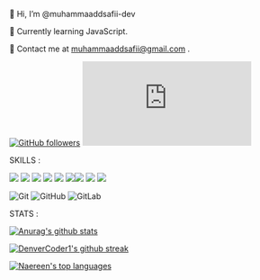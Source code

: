  👋 Hi, I’m @muhammaaddsafii-dev

 🧠 Currently learning JavaScript.
 
 📩 Contact me at muhammaaddsafii@gmail.com .
 
 [![GitHub followers](https://img.shields.io/github/followers/Naereen.svg?style=social&label=Follow&maxAge=2592000)](https://github.com/Naereen?tab=followers)
 [![GitHub contributors](https://badgen.net/github/contributors/Naereen/Strapdown.js)](https://GitHub.com/Naereen/Strapdown.js/graphs/contributors/)
 
 SKILLS :

 <img src="https://img.shields.io/badge/HTML5-E34F26?style=for-the-badge&logo=html5&logoColor=white" /> <img src="https://img.shields.io/badge/CSS3-1572B6?style=for-the-badge&logo=css3&logoColor=white" /> <img src="https://img.shields.io/badge/Bootstrap-563D7C?style=for-the-badge&logo=bootstrap&logoColor=white" /> <img src="https://img.shields.io/badge/PHP-777BB4?style=for-the-badge&logo=php&logoColor=white" /> <img src="https://img.shields.io/badge/JavaScript-323330?style=for-the-badge&logo=javascript&logoColor=F7DF1E" /> <img src="tps://img.shields.io/badge/PHP-777BB4?style=for-the-badge&logo=php&logoColor=white" /><img src="https://img.shields.io/badge/Laravel-FF2D20?style=for-the-badge&logo=laravel&logoColor=white" /> <img src="https://img.shields.io/badge/MySQL-005C84?style=for-the-badge&logo=mysql&logoColor=white" /> <img src="https://img.shields.io/badge/Wordpress-21759B?style=for-the-badge&logo=wordpress&logoColor=white" /> 


![Git](https://img.shields.io/badge/git-%23F05033.svg?style=for-the-badge&logo=git&logoColor=white) ![GitHub](https://img.shields.io/badge/github-%23121011.svg?style=for-the-badge&logo=github&logoColor=white) ![GitLab](https://img.shields.io/badge/gitlab-%23181717.svg?style=for-the-badge&logo=gitlab&logoColor=white)

STATS :



[![Anurag's github stats](https://github-readme-stats.vercel.app/api?username=muhammaaddsafii-dev&theme=blue-green)](https://github.com/muhammaaddsafii-dev/github-readme-stats)

[![DenverCoder1's github streak](https://github-readme-streak-stats.herokuapp.com/?user=muhammaaddsafii-dev&theme=blue-green)](https://github.com/muhammaaddsafii-dev/github-readme-streak-stats)

[![Naereen's top languages](https://github-readme-stats.vercel.app/api/top-langs/?username=muhammaaddsafii-dev&theme=blue-green)](https://github.com/muhammaaddsafii-dev/github-readme-stats)
<!---
muhammaaddsafii-dev/muhammaaddsafii-dev is a ✨ special ✨ repository because its `README.md` (this file) appears on your GitHub profile.
You can click the Preview link to take a look at your changes.
--->



